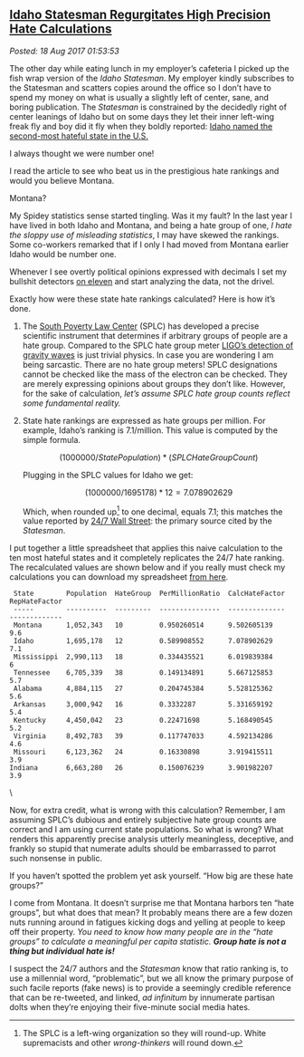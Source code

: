
[Idaho Statesman Regurgitates
High Precision Hate Calculations](http://analyzethedatanotthedrivel.org/2017/08/17/idaho-statesman-regurgitates-high-precision-hate-calculations/)
--------------------------------------------------------------------------------------------------------------------------------------------------

*Posted: 18 Aug 2017 01:53:53*

The other day while eating lunch in my employer’s cafeteria I picked up
the fish wrap version of the *Idaho Statesman*. My employer kindly
subscribes to the Statesman and scatters copies around the office so I
don’t have to spend my money on what is usually a slightly left of
center, sane, and boring publication. The *Statesman* is constrained by
the decidedly right of center leanings of Idaho but on some days they
let their inner left-wing freak fly and boy did it fly when they boldly
reported: [Idaho named the second-most hateful state in the
U.S.](http://www.idahostatesman.com/news/state/idaho/article167378712.html)

I always thought we were number one!

I read the article to see who beat us in the prestigious hate rankings
and would you believe Montana.

Montana?

My Spidey statistics sense started tingling. Was it my fault? In the
last year I have lived in both Idaho and Montana, and being a hate group
of one, *I hate the sloppy use of misleading statistics*, I may have
skewed the rankings. Some co-workers remarked that if I only I had moved
from Montana earlier Idaho would be number one.

Whenever I see overtly political opinions expressed with decimals I set
my bullshit detectors [on
eleven](https://www.youtube.com/watch?v=4xgx4k83zzc) and start analyzing
the data, not the drivel.

Exactly how were these state hate rankings calculated? Here is how it’s
done.

1.  The [South Poverty Law Center](https://www.splcenter.org/) (SPLC)
    has developed a precise scientific instrument that determines
    if arbitrary groups of people are a hate group. Compared to the SPLC
    hate group meter [LIGO’s detection of gravity
    waves](https://www.ligo.caltech.edu/) is just trivial physics. In
    case you are wondering I am being sarcastic. There are no hate group
    meters! SPLC designations cannot be checked like the mass of the
    electron can be checked. They are merely expressing opinions about
    groups they don’t like. However, for the sake of calculation, *let’s
    assume SPLC hate group counts reflect some fundamental reality.*

2.  State hate rankings are expressed as hate groups per million. For
    example, Idaho’s ranking is 7.1/million. This value is computed by
    the simple formula.

    $$(1000000/StatePopulation) * (SPLCHateGroupCount)$$

    Plugging in the SPLC values for Idaho we get:

    $$(1000000/1695178) * 12 = 7.078902629$$

    Which, when rounded up[^5416a] to one decimal, equals 7.1; this matches
    the value reported by [24/7 Wall
    Street](http://247wallst.com/special-report/2017/08/14/10-states-with-the-most-hate-groups-3/4/):
    the primary source cited by the *Statesman*.

I put together a little spreadsheet that applies this naive calculation
to the ten most hateful states and it completely replicates the 24/7
hate ranking. The recalculated values are shown below and if you really
must check my calculations you can download my spreadsheet [from
here](https://github.com/bakerjd99/Analyze-the-Data-not-the-Drivel/blob/5381f7a91b7614b0de1cc5343eb097e20653de64/wp2latex/inclusions/hfc.xlsx).

     State        Population  HateGroup  PerMillionRatio  CalcHateFactor  RepHateFactor
     -----        ----------  ---------  ---------------  --------------  ------------- 
     Montana      1,052,343   10         0.950260514      9.502605139     9.6
     Idaho        1,695,178   12         0.589908552      7.078902629     7.1
     Mississippi  2,990,113   18         0.334435521      6.019839384     6
     Tennessee    6,705,339   38         0.149134891      5.667125853     5.7
     Alabama      4,884,115   27         0.204745384      5.528125362     5.6
     Arkansas     3,000,942   16         0.3332287        5.331659192     5.4
     Kentucky     4,450,042   23         0.22471698       5.168490545     5.2
     Virginia     8,492,783   39         0.117747033      4.592134286     4.6
     Missouri     6,123,362   24         0.16330898       3.919415511     3.9
    Indiana       6,663,280   26         0.150076239      3.901982207     3.9
\

Now, for extra credit, what is wrong with this calculation? Remember, I
am assuming SPLC’s dubious and entirely subjective hate group counts are
correct and I am using current state populations. So what is wrong? What
renders this apparently precise analysis utterly meaningless, deceptive,
and frankly so stupid that numerate adults should be embarrassed to
parrot such nonsense in public.

If you haven’t spotted the problem yet ask yourself. “How big are these
hate groups?”

I come from Montana. It doesn’t surprise me that Montana harbors ten
“hate groups”, but what does that mean? It probably means there are a
few dozen nuts running around in fatigues kicking dogs and yelling at
people to keep off their property. *You need to know how many people are
in the “hate groups” to calculate a meaningful per capita statistic.
**Group hate is not a thing but individual hate is!***

I suspect the 24/7 authors and the *Statesman* know that ratio ranking
is, to use a millennial word, “problematic”, but we all know the primary
purpose of such facile reports (fake news) is to provide a seemingly
credible reference that can be re-tweeted, and linked, *ad infinitum* by
innumerate partisan dolts when they’re enjoying their five-minute social
media hates.

[^5416a]: The SPLC is a left-wing organization so they will round-up. White
    supremacists and other *wrong-thinkers* will round down.

